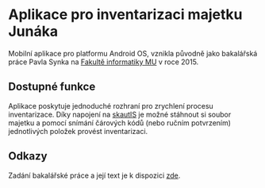 # Aplikace pro inventarizaci majetku Junáka

Mobilní aplikace pro platformu Android OS, vznikla původně jako bakalářská práce Pavla Synka na [Fakultě informatiky MU](http://www.fi.muni.cz) v roce 2015.

## Dostupné funkce

Aplikace poskytuje jednoduché rozhraní pro zrychlení procesu inventarizace. Díky napojení na [skautIS](https://is.skaut.cz) je možné stáhnout si soubor majetku a pomocí snímání čárových kódů (nebo ručním potvrzením) jednotlivých položek provést inventarizaci.

## Odkazy

Zadání bakalářské práce a její text je k dispozici [zde](http://is.muni.cz/th/396020/fi_b/).
